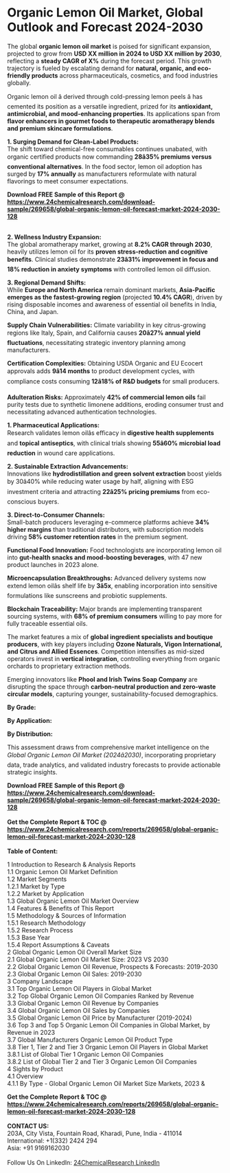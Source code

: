 <h1>Organic Lemon Oil Market, Global Outlook and Forecast 2024-2030</h1><p>The global <strong>organic lemon oil market</strong> is poised for significant expansion, projected to grow from <strong>USD XX million in 2024 to USD XX million by 2030</strong>, reflecting a <strong>steady CAGR of X%</strong> during the forecast period. This growth trajectory is fueled by escalating demand for <strong>natural, organic, and eco-friendly products</strong> across pharmaceuticals, cosmetics, and food industries globally.</p><p>Organic lemon oil â derived through cold-pressing lemon peels â has cemented its position as a versatile ingredient, prized for its <strong>antioxidant, antimicrobial, and mood-enhancing properties</strong>. Its applications span from <strong>flavor enhancers in gourmet foods to therapeutic aromatherapy blends and premium skincare formulations</strong>.</p><p><strong>1. Surging Demand for Clean-Label Products:</strong><br>
The shift toward chemical-free consumables continues unabated, with organic certified products now commanding <strong>28â35% premiums versus conventional alternatives</strong>. In the food sector, lemon oil adoption has surged by <strong>17% annually</strong> as manufacturers reformulate with natural flavorings to meet consumer expectations.</p><div><b>Download FREE Sample of this Report @ 
            <a href="https://www.24chemicalresearch.com/download-sample/269658/global-organic-lemon-oil-forecast-market-2024-2030-128">
            https://www.24chemicalresearch.com/download-sample/269658/global-organic-lemon-oil-forecast-market-2024-2030-128</a></b></div><br><p><strong>2. Wellness Industry Expansion:</strong><br>
The global aromatherapy market, growing at <strong>8.2% CAGR through 2030</strong>, heavily utilizes lemon oil for its <strong>proven stress-reduction and cognitive benefits</strong>. Clinical studies demonstrate <strong>23â31% improvement in focus and 18% reduction in anxiety symptoms</strong> with controlled lemon oil diffusion.</p><p><strong>3. Regional Demand Shifts:</strong><br>
While <strong>Europe and North America</strong> remain dominant markets, <strong>Asia-Pacific emerges as the fastest-growing region</strong> (projected <strong>10.4% CAGR</strong>), driven by rising disposable incomes and awareness of essential oil benefits in India, China, and Japan.</p><p><strong>Supply Chain Vulnerabilities:</strong> Climate variability in key citrus-growing regions like Italy, Spain, and California causes <strong>20â27% annual yield fluctuations</strong>, necessitating strategic inventory planning among manufacturers.</p><p><strong>Certification Complexities:</strong> Obtaining USDA Organic and EU Ecocert approvals adds <strong>9â14 months</strong> to product development cycles, with compliance costs consuming <strong>12â18% of R&amp;D budgets</strong> for small producers.</p><p><strong>Adulteration Risks:</strong> Approximately <strong>42% of commercial lemon oils</strong> fail purity tests due to synthetic limonene additions, eroding consumer trust and necessitating advanced authentication technologies.</p><p><strong>1. Pharmaceutical Applications:</strong><br>
Research validates lemon oilâs efficacy in <strong>digestive health supplements</strong> and <strong>topical antiseptics</strong>, with clinical trials showing <strong>55â60% microbial load reduction</strong> in wound care applications.</p><p><strong>2. Sustainable Extraction Advancements:</strong><br>
Innovations like <strong>hydrodistillation and green solvent extraction</strong> boost yields by 30â40% while reducing water usage by half, aligning with ESG investment criteria and attracting <strong>22â25% pricing premiums</strong> from eco-conscious buyers.</p><p><strong>3. Direct-to-Consumer Channels:</strong><br>
Small-batch producers leveraging e-commerce platforms achieve <strong>34% higher margins</strong> than traditional distributors, with subscription models driving <strong>58% customer retention rates</strong> in the premium segment.</p><p><strong>Functional Food Innovation:</strong> Food technologists are incorporating lemon oil into <strong>gut-health snacks and mood-boosting beverages</strong>, with 47 new product launches in 2023 alone.</p><p><strong>Microencapsulation Breakthroughs:</strong> Advanced delivery systems now extend lemon oilâs shelf life by <strong>3â5x</strong>, enabling incorporation into sensitive formulations like sunscreens and probiotic supplements.</p><p><strong>Blockchain Traceability:</strong> Major brands are implementing transparent sourcing systems, with <strong>68% of premium consumers</strong> willing to pay more for fully traceable essential oils.</p><p>The market features a mix of <strong>global ingredient specialists and boutique producers</strong>, with key players including <strong>Ozone Naturals, Vigon International, and Citrus and Allied Essences</strong>. Competition intensifies as mid-sized operators invest in <strong>vertical integration</strong>, controlling everything from organic orchards to proprietary extraction methods.</p><p>Emerging innovators like <strong>Phool and Irish Twins Soap Company</strong> are disrupting the space through <strong>carbon-neutral production and zero-waste circular models</strong>, capturing younger, sustainability-focused demographics.</p><p><strong>By Grade:</strong>
		</p><p><strong>By Application:</strong>
		</p><p><strong>By Distribution:</strong>
		</p><p>This assessment draws from comprehensive market intelligence on the <em>Global Organic Lemon Oil Market (2024â2030)</em>, incorporating proprietary data, trade analytics, and validated industry forecasts to provide actionable strategic insights.</p><div><b>Download FREE Sample of this Report @ 
            <a href="https://www.24chemicalresearch.com/download-sample/269658/global-organic-lemon-oil-forecast-market-2024-2030-128">
            https://www.24chemicalresearch.com/download-sample/269658/global-organic-lemon-oil-forecast-market-2024-2030-128</a></b></div><br><div><b>Get the Complete Report & TOC @ 
            <a href="https://www.24chemicalresearch.com/reports/269658/global-organic-lemon-oil-forecast-market-2024-2030-128">
            https://www.24chemicalresearch.com/reports/269658/global-organic-lemon-oil-forecast-market-2024-2030-128</a></b></div><br>
            <b>Table of Content:</b><p>1 Introduction to Research & Analysis Reports<br />
    1.1 Organic Lemon Oil Market Definition<br />
    1.2 Market Segments<br />
        1.2.1 Market by Type<br />
        1.2.2 Market by Application<br />
    1.3 Global Organic Lemon Oil Market Overview<br />
    1.4 Features & Benefits of This Report<br />
    1.5 Methodology & Sources of Information<br />
        1.5.1 Research Methodology<br />
        1.5.2 Research Process<br />
        1.5.3 Base Year<br />
        1.5.4 Report Assumptions & Caveats<br />
2 Global Organic Lemon Oil Overall Market Size<br />
    2.1 Global Organic Lemon Oil Market Size: 2023 VS 2030<br />
    2.2 Global Organic Lemon Oil Revenue, Prospects & Forecasts: 2019-2030<br />
    2.3 Global Organic Lemon Oil Sales: 2019-2030<br />
3 Company Landscape<br />
    3.1 Top Organic Lemon Oil Players in Global Market<br />
    3.2 Top Global Organic Lemon Oil Companies Ranked by Revenue<br />
    3.3 Global Organic Lemon Oil Revenue by Companies<br />
    3.4 Global Organic Lemon Oil Sales by Companies<br />
    3.5 Global Organic Lemon Oil Price by Manufacturer (2019-2024)<br />
    3.6 Top 3 and Top 5 Organic Lemon Oil Companies in Global Market, by Revenue in 2023<br />
    3.7 Global Manufacturers Organic Lemon Oil Product Type<br />
    3.8 Tier 1, Tier 2 and Tier 3 Organic Lemon Oil Players in Global Market<br />
        3.8.1 List of Global Tier 1 Organic Lemon Oil Companies<br />
        3.8.2 List of Global Tier 2 and Tier 3 Organic Lemon Oil Companies<br />
4 Sights by Product<br />
    4.1 Overview<br />
        4.1.1 By Type - Global Organic Lemon Oil Market Size Markets, 2023 &</p><div><b>Get the Complete Report & TOC @ 
            <a href="https://www.24chemicalresearch.com/reports/269658/global-organic-lemon-oil-forecast-market-2024-2030-128">
            https://www.24chemicalresearch.com/reports/269658/global-organic-lemon-oil-forecast-market-2024-2030-128</a></b></div><br><b>CONTACT US:</b><br>
            203A, City Vista, Fountain Road, Kharadi, Pune, India - 411014<br>
            International: +1(332) 2424 294<br>
            Asia: +91 9169162030 <br><br>
            Follow Us On LinkedIn: <a href="https://www.linkedin.com/company/24chemicalresearch/">24ChemicalResearch LinkedIn</a>